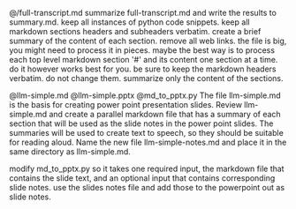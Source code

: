 @/full-transcript.md summarize full-transcript.md and write the results to summary.md.
keep all instances of python code snippets.
keep all markdown sections headers and subheaders verbatim.
create a brief summary of the content of each section.
remove all web links. the file is big, you might need to process it in pieces. maybe the best way is to process each top level markdown section '#' and its content one section at a time.
do it however works best for you.
be sure to keep the markdown headers verbatim. do not change them. summarize only the content of the sections.


@llm-simple.md @llm-simple.pptx @md_to_pptx.py  The file llm-simple.md is the basis for creating  power point presentation slides.  Review llm-simple.md and create a parallel markdown file that has a summary of each section that will be used as the slide notes in the power point slides. The summaries will be used to create text to speech, so they should be suitable for reading aloud.  Name the new file llm-simple-notes.md and place it in the same directory as llm-simple.md.

modify md_to_pptx.py so it takes one required input, the markdown file that contains the slide text, and an optional input that contains corresponding slide notes. use the slides notes file and add those to the powerpoint out as slide notes.